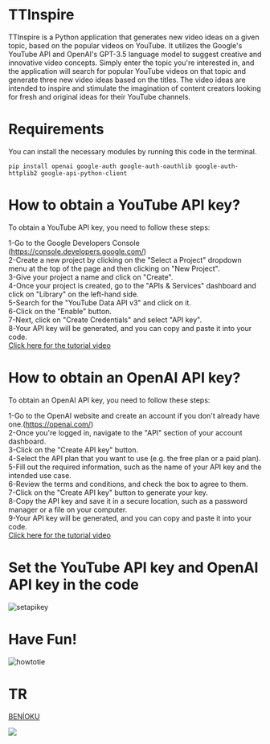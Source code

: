 # TTInspire
 
 TTInspire is a Python application that generates new video ideas on a given topic, based on the popular videos on YouTube. It utilizes the Google's YouTube API and OpenAI's GPT-3.5 language model to suggest creative and innovative video concepts. Simply enter the topic you're interested in, and the application will search for popular YouTube videos on that topic and generate three new video ideas based on the titles. The video ideas are intended to inspire and stimulate the imagination of content creators looking for fresh and original ideas for their YouTube channels.

# Requirements
You can install the necessary modules by running this code in the terminal.
```
pip install openai google-auth google-auth-oauthlib google-auth-httplib2 google-api-python-client
```
# How to obtain a YouTube API key?

To obtain a YouTube API key, you need to follow these steps:

1-Go to the Google Developers Console (https://console.developers.google.com/)  
2-Create a new project by clicking on the "Select a Project" dropdown menu at the top of the page and then clicking on "New Project".  
3-Give your project a name and click on "Create".  
4-Once your project is created, go to the "APIs & Services" dashboard and click on "Library" on the left-hand side.  
5-Search for the "YouTube Data API v3" and click on it.  
6-Click on the "Enable" button.  
7-Next, click on "Create Credentials" and select "API key".  
8-Your API key will be generated, and you can copy and paste it into your code.  
[Click here for the tutorial video](https://www.youtube.com/watch?v=N18czV5tj5o)


# How to obtain an OpenAI API key?

To obtain an OpenAI API key, you need to follow these steps:

1-Go to the OpenAI website and create an account if you don't already have one.(https://openai.com/)  
2-Once you're logged in, navigate to the "API" section of your account dashboard.  
3-Click on the "Create API key" button.  
4-Select the API plan that you want to use (e.g. the free plan or a paid plan).  
5-Fill out the required information, such as the name of your API key and the intended use case.  
6-Review the terms and conditions, and check the box to agree to them.  
7-Click on the "Create API key" button to generate your key.  
8-Copy the API key and save it in a secure location, such as a password manager or a file on your computer.  
9-Your API key will be generated, and you can copy and paste it into your code.  
[Click here for the tutorial video](https://www.youtube.com/watch?v=nafDyRsVnXU)


# Set the YouTube API key and OpenAI API key in the code
![setapikey](https://user-images.githubusercontent.com/90471911/228939662-648956b4-a330-41b4-8086-299b47ccad72.jpg)

# Have Fun!
![howtotie](https://user-images.githubusercontent.com/90471911/229121146-e8920c34-b1e3-4685-80fc-40ceca4d6943.jpg)

# TR
[BENİOKU](https://notes.io/q8Ta7)

![](https://visitor-badge.glitch.me/badge?page_id=MertCatalkaya)
